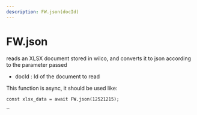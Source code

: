 ```yaml
---
description: FW.json(docId)
---
```


# FW.json

reads an XLSX document stored in wilco, and converts it to json according to the parameter passed

* docId : Id of the document to read

This function is async, it should be used like:

`const xlsx_data = await FW.json(12521215);`

\`\`

